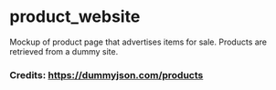 # product_website
Mockup of product page that advertises items for sale.
Products are retrieved from a dummy site.

### Credits: https://dummyjson.com/products
